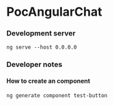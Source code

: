 # PocAngularChat

### Development server

```ng serve --host 0.0.0.0```

### Developer notes

#### How to create an component
```
ng generate component test-button
```
